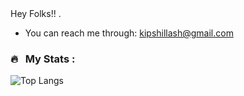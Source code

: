 <div align = "start">Hey Folks!!  .</div>

- You can reach me through: kipshillash@gmail.com

### 🔥 &nbsp; My Stats :

![Top Langs](https://github-readme-stats.vercel.app/api/top-langs/?username=ronkips&layout=compact&theme=vision-friendly-dark)

<!-- (https://github.com/anuraghazra/github-readme-stats) -->

<!---
ronkips/ronkips is a ✨ special ✨ repository because its `README.md` (this file) appears on your GitHub profile.
You can click the Preview link to take a look at your changes.
--->
